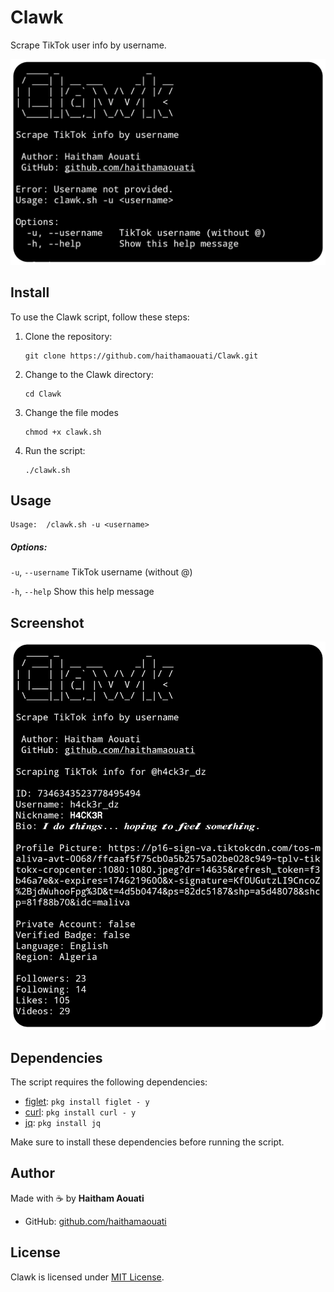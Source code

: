 # Clawk
Scrape TikTok user info by username.

![preview](preview.png)

## Install

To use the Clawk script, follow these steps:

1. Clone the repository:

    ```
    git clone https://github.com/haithamaouati/Clawk.git
    ```

2. Change to the Clawk directory:

    ```
    cd Clawk
    ```
    
3. Change the file modes
    ```
    chmod +x clawk.sh
    ```
    
5. Run the script:

    ```
    ./clawk.sh
    ```

## Usage

   ```
   Usage:  /clawk.sh -u <username>
   ```

##### Options:

`-u`, `--username`   TikTok username (without @)

`-h`, `--help`       Show this help message

## Screenshot
![screenshot](screenshot.png)

## Dependencies

The script requires the following dependencies:

- [figlet](): `pkg install figlet - y`
- [curl](https://curl.se/): `pkg install curl - y`
- [jq](https://stedolan.github.io/jq/): `pkg install jq`

Make sure to install these dependencies before running the script.

## Author

Made with :coffee: by **Haitham Aouati**
  - GitHub: [github.com/haithamaouati](https://github.com/haithamaouati)

## License

Clawk is licensed under [MIT License](LICENSE).
